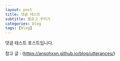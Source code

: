 ```yaml
---
layout: post
title: 댓글 테스트
subtitle: 블로그 꾸미기
categories: blog
tags: [blog]
---
```


댓글 테스트 포스트입니다.

참고 글 : (https://ansohxxn.github.io/blog/utterances/)